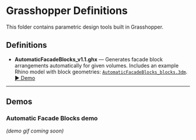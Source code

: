 # Grasshopper Definitions

This folder contains parametric design tools built in Grasshopper.

## Definitions

- **AutomaticFacadeBlocks_v1.1.ghx** — Generates facade block arrangements automatically for given volumes. Includes an example Rhino model with block geometries: [`AutomaticFacadeBlocks_blocks.3dm`](../../assets/AutomaticFacadeBlocks_blocks.3dm). [▶ Demo](#automaticfacadeblocks-demo)

---

## Demos

### Automatic Facade Blocks demo
*(demo gif coming soon)*